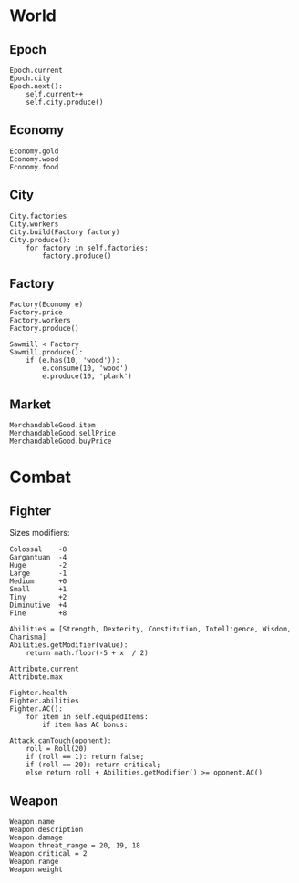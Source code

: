 # World

## Epoch

	Epoch.current
	Epoch.city
	Epoch.next():
		self.current++
		self.city.produce()

## Economy

	Economy.gold
	Economy.wood
	Economy.food

## City

	City.factories
	City.workers
	City.build(Factory factory)
	City.produce():
		for factory in self.factories:
			factory.produce()

## Factory

	Factory(Economy e)
	Factory.price
	Factory.workers
	Factory.produce()

	Sawmill < Factory
	Sawmill.produce():
		if (e.has(10, 'wood')):
			e.consume(10, 'wood')
			e.produce(10, 'plank')

## Market

	MerchandableGood.item
	MerchandableGood.sellPrice
	MerchandableGood.buyPrice

# Combat

## Fighter

Sizes modifiers:

	Colossal	-8
	Gargantuan	-4
	Huge 		-2
	Large		-1
	Medium		+0
	Small		+1
	Tiny		+2
	Diminutive	+4
	Fine		+8

	Abilities = [Strength, Dexterity, Constitution, Intelligence, Wisdom, Charisma]
	Abilities.getModifier(value):
		return math.floor(-5 + x  / 2) 

	Attribute.current
	Attribute.max

	Fighter.health
	Fighter.abilities
	Fighter.AC():
		for item in self.equipedItems:
			if item has AC bonus: 

	Attack.canTouch(oponent):
		roll = Roll(20)
		if (roll == 1): return false;
		if (roll == 20): return critical;
		else return roll + Abilities.getModifier() >= oponent.AC()

## Weapon

	Weapon.name
	Weapon.description
	Weapon.damage
	Weapon.threat_range = 20, 19, 18
	Weapon.critical = 2
	Weapon.range
	Weapon.weight
